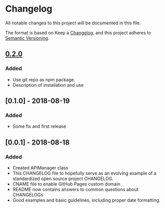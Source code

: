 # Changelog

All notable changes to this project will be documented in this file.

The format is based on Keep a [Changelog](https://keepachangelog.com/en/1.0.0/), and this project adheres to [Semantic Versioning](https://semver.org/spec/v2.0.0.html).

## [0.2.0](https://github.com/BLCH/cryptowallet-api-js/releases/tag/v.0.2.0)
### Added
- Use git repo as npm package.
- Description of installation and use

## [0.1.0] - 2018-08-19
### Added
- Some fix and first release

## [0.0.1] - 2018-08-18
### Added
- Created APIManager class
- This CHANGELOG file to hopefully serve as an evolving example of a
  standardized open source project CHANGELOG.
- CNAME file to enable GitHub Pages custom domain
- README now contains answers to common questions about CHANGELOGs
- Good examples and basic guidelines, including proper date formatting.

